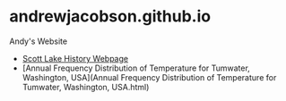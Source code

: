 # andrewjacobson.github.io
Andy's Website

* [Scott Lake History Webpage](http://andrewjacobson.github.io/Scott-Lake-History-Webpage/)
* [Annual Frequency Distribution of Temperature for Tumwater, Washington, USA](Annual Frequency Distribution of Temperature for Tumwater, Washington, USA.html)